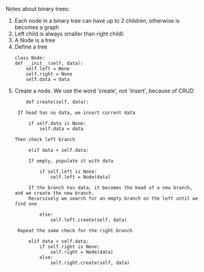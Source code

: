 Notes about binary trees:
1. Each node  in a binary tree can have up to 2 children, otherwise is becomes a graph
2. Left child is always smaller than right child\
3. A Node is a tree
4. Define a tree  
    ```
    class Node:
    def __init__(self, data):   
        self.left = None   
        self.right = None   
        self.data = data
    ```
5. Create a node. We use the word 'create', not 'insert', because of CRUD
   ```
       def create(self, data):
   ```
        If head has no data, we insert current data
   ```
        if self.data is None:
            self.data = data
   ```
       Then check left branch
   ```
        elif data < self.data:
   ```
            If empty, populate it with data
   ```
            if self.left is None:
                self.left = Node(data)
   ```
            If the branch has data, it becomes the head of a new branch, and we create the new branch.  
            Recursively we search for an empty branch on the left until we find one
   ```
            else:
                self.left.create(self, data)
   ```
        Repeat the same check for the right branch
   ```
        elif data > self.data:
            if self.right is None:
                self.right = Node(data)
            else:
                self.right.create(self, data)
   ```
       
